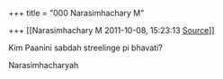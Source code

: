 +++
title = "000 Narasimhachary M"

+++
[[Narasimhachary M	2011-10-08, 15:23:13 [Source](https://groups.google.com/g/bvparishat/c/zMqorDY7SBs)]]



Kim Paanini sabdah streelinge pi bhavati?  
  
Narasimhacharyah  

